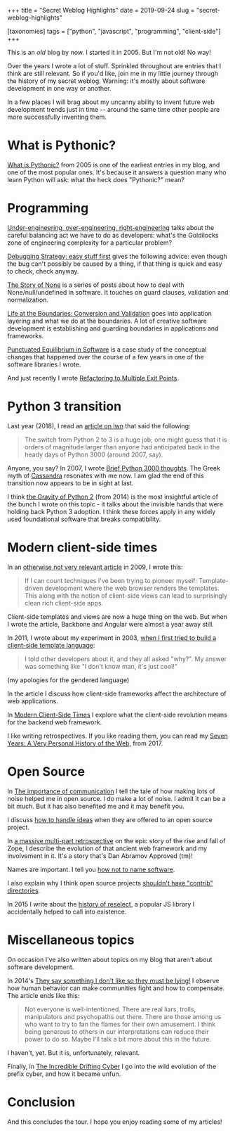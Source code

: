 +++
title = "Secret Weblog Highlights"
date = 2019-09-24
slug = "secret-weblog-highlights"

[taxonomies]
tags = ["python", "javascript", "programming", "client-side"]
+++

This is an *old* blog by now. I started it in 2005. But I'm not old! No
way!

Over the years I wrote a lot of stuff. Sprinkled throughout are entries
that I think are still relevant. So if you'd like, join me in my little
journey through the history of my secret weblog. Warning: it's mostly
about software development in one way or another.

In a few places I will brag about my uncanny ability to invent future
web development trends just in time -- around the same time other people
are more successfully inventing them.

# What is Pythonic?

[What is
Pythonic?](https://blog.startifact.com/posts/older/what-is-pythonic.html)
from 2005 is one of the earliest entries in my blog, and one of the most
popular ones. It's because it answers a question many who learn Python
will ask: what the heck does "Pythonic?" mean?

# Programming

[Under-engineering, over-engineering,
right-engineering](https://blog.startifact.com/posts/older/under-engineering-over-engineering-right-engineering.html)
talks about the careful balancing act we have to do as developers:
what's the Goldilocks zone of engineering complexity for a particular
problem?

[Debugging Strategy: easy stuff
first](https://blog.startifact.com/posts/older/debugging-strategy-easy-stuff-first.html)
gives the following advice: even though the bug can't possibly be caused
by a thing, if that thing is quick and easy to check, check anyway.

[The Story of
None](https://blog.startifact.com/posts/none_01_the_beginning.html) is a
series of posts about how to deal with
<span class="title-ref">None</span>/<span class="title-ref">null</span>/<span class="title-ref">undefined</span>
in software. It touches on guard clauses, validation and normalization.

[Life at the Boundaries: Conversion and
Validation](https://blog.startifact.com/posts/conversion-and-validation.html)
goes into application layering and what we do at the boundaries. A lot
of creative software development is establishing and guarding boundaries
in applications and frameworks.

[Punctuated Equilibrium in
Software](https://blog.startifact.com/posts/punctuated-equilibrium-in-software.html)
is a case study of the conceptual changes that happened over the course
of a few years in one of the software libraries I wrote.

And just recently I wrote [Refactoring to Multiple Exit
Points](https://blog.startifact.com/posts/refactoring-to-multiple-exit-points.html).

# Python 3 transition

Last year (2018), I read an [article on
lwn](https://lwn.net/Articles/750833/) that said the following:

> The switch from Python 2 to 3 is a huge job; one might guess that it
> is orders of magnitude larger than anyone had anticipated back in the
> heady days of Python 3000 (around 2007, say).

Anyone, you say? In 2007, I wrote [Brief Python 3000
thoughts](https://blog.startifact.com/posts/older/brief-python-3000-thoughts.html).
The Greek myth of [Cassandra](https://en.wikipedia.org/wiki/Cassandra)
resonates with me now. I am glad the end of this transition now appears
to be in sight at last.

I think [the Gravity of Python
2](https://blog.startifact.com/posts/python-2-gravity.html) (from 2014)
is the most insightful article of the bunch I wrote on this topic - it
talks about the invisible hands that were holding back Python 3
adoption. I think these forces apply in any widely used foundational
software that breaks compatibility.

# Modern client-side times

In an [otherwise not very relevant
article](https://blog.startifact.com/posts/older/new-year-s-python-meme.html)
in 2009, I wrote this:

> If I can count techniques I've been trying to pioneer myself:
> Template-driven development where the web browser renders the
> templates. This along with the notion of client-side views can lead to
> surprisingly clean rich client-side apps.

Client-side templates and views are now a huge thing on the web. But
when I wrote the article, Backbone and Angular were almost a year away
still.

In 2011, I wrote about my experiment in 2003, [when I first tried to
build a client-side template
language](https://blog.startifact.com/posts/older/the-new-hot-thing-in-web-development-client-side-templating-languages.html):

> I told other developers about it, and they all asked "why?". My answer
> was something like "I don't know man, it's just cool!"

(my apologies for the gendered language)

In the article I discuss how client-side frameworks affect the
architecture of web applications.

In [Modern Client-Side
Times](https://blog.startifact.com/posts/modern-client-side-times.html)
I explore what the client-side revolution means for the backend web
framework.

I like writing retrospectives. If you like reading them, you can read my
[Seven Years: A Very Personal History of the
Web](https://blog.startifact.com/posts/seven-years-a-very-person-history-of-the-web.html),
from 2017.

# Open Source

In [The importance of
communication](https://blog.startifact.com/posts/older/titus-brown-on-the-importance-of-communication.html)
I tell the tale of how making lots of noise helped me in open source. I
do make a lot of noise. I admit it can be a bit much. But it has also
benefited me and it may benefit you.

I discuss [how to handle
ideas](https://blog.startifact.com/posts/older/how-to-handle-ideas.html)
when they are offered to an open source project.

In [a massive multi-part
retrospective](https://blog.startifact.com/posts/my-exit-from-zope.html)
on the epic story of the rise and fall of Zope, I describe the evolution
of that ancient web framework and my involvement in it. It's a story
that's Dan Abramov Approved (tm)!

Names are important. I tell you [how not to name
software](https://blog.startifact.com/posts/on-naming-in-open-source.html).

I also explain why I think open source projects [shouldn't have
"contrib"
directories](https://blog.startifact.com/posts/against-contrib.html).

In 2015 I write about the [history of
reselect](https://blog.startifact.com/posts/a-brief-history-of-reselect.html),
a popular JS library I accidentally helped to call into existence.

# Miscellaneous topics

On occasion I've also written about topics on my blog that aren't about
software development.

In 2014's [They say something I don't like so they must be
lying!](https://blog.startifact.com/posts/they-say-something-i-dont-like-so-they-must-be-lying.html)
I observe how human behavior can make communities fight and how to
compensate. The article ends like this:

> Not everyone is well-intentioned. There are real liars, trolls,
> manipulators and psychopaths out there. There are those among us who
> want to try to fan the flames for their own amusement. I think being
> generous to others in our interpretations can reduce their power to do
> so. Maybe I'll talk a bit more about this in the future.

I haven't, yet. But it is, unfortunately, relevant.

Finally, in [The Incredible Drifting
Cyber](https://blog.startifact.com/posts/the-incredible-drifting-cyber.html)
I go into the wild evolution of the prefix
<span class="title-ref">cyber</span>, and how it became unfun.

# Conclusion

And this concludes the tour. I hope you enjoy reading some of my
articles!
